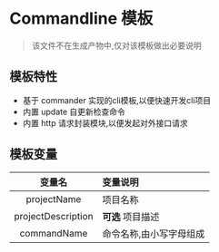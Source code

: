# Commandline 模板

> 该文件不在生成产物中,仅对该模板做出必要说明

## 模板特性

* 基于 commander 实现的cli模板,以便快速开发cli项目
* 内置 update 自更新检查命令
* 内置 http 请求封装模块,以便发起对外接口请求

## 模板变量

|       变量名       | 变量说明                |
| :----------------: | :---------------------- |
|    projectName     | 项目名称                |
| projectDescription | **可选** 项目描述       |
|    commandName     | 命令名称,由小写字母组成 |
